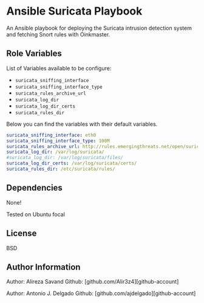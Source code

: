 Ansible Suricata Playbook
=========================

An Ansible playbook for deploying the Suricata intrusion detection system and
fetching Snort rules with Oinkmaster.


Role Variables
--------------

List of Variables available to be configure:

* `suricata_sniffing_interface`
* `suricata_sniffing_interface_type`
* `suricata_rules_archive_url`
* `suricata_log_dir`
* `suricata_log_dir_certs`
* `suricata_rules_dir`


Below you can find the variables with their default variables.
```yaml
suricata_sniffing_interface: eth0
suricata_sniffing_interface_type: 100M
suricata_rules_archive_url: http://rules.emergingthreats.net/open/suricata/emerging.rules.tar.gz
suricata_log_dir: /var/log/suricata/
#suricata_log_dir: /var/log/suricata/files/
suricata_log_dir_certs: /var/log/suricata/certs/
suricata_rules_dir: /etc/suricata/rules/
```


Dependencies
-------------
None!

Tested on Ubuntu focal

License
-------

BSD

Author Information
------------------

Author: Alireza Savand
Github: [github.com/Alir3z4][github-account]

Author: Antonio J. Delgado
Github: [github.com/ajdelgado][github-account]